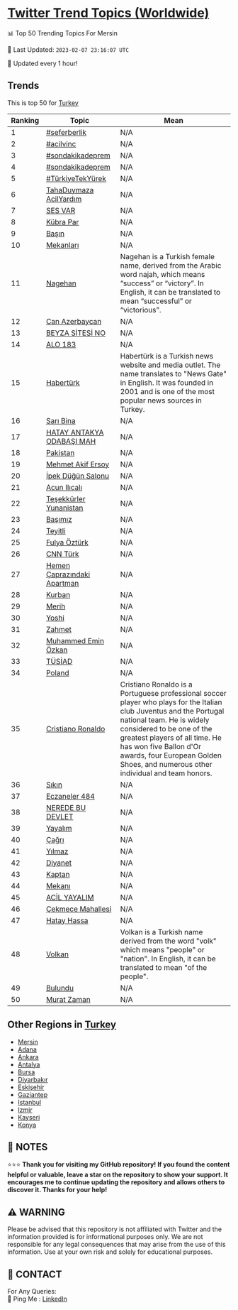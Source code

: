 [Twitter Trend Topics (Worldwide)](https://github.com/ErcinDedeoglu/Twitter-Trend-Topics)
==========


📊 Top 50 Trending Topics For Mersin

📆 Last Updated: `2023-02-07 23:16:07 UTC`

🔧 Updated every 1 hour!


## Trends

This is top 50 for [Turkey](</Turkey>)

| Ranking | Topic | Mean |
| ------- | ------------ | ------------ |
| 1 | [#seferberlik](http://twitter.com/search?q=%23seferberlik) | N/A |
| 2 | [#acilvinc](http://twitter.com/search?q=%23acilvinc) | N/A |
| 3 | [#sondakikadeprem](http://twitter.com/search?q=%23sondakikadeprem) | N/A |
| 4 | [#sondakikadeprem](http://twitter.com/search?q=%23sondakikadeprem) | N/A |
| 5 | [#TürkiyeTekYürek](http://twitter.com/search?q=%23T%c3%bcrkiyeTekY%c3%bcrek) | N/A |
| 6 | [TahaDuymaza AcilYardım](http://twitter.com/search?q=TahaDuymaza+AcilYard%c4%b1m) | N/A |
| 7 | [SES VAR](http://twitter.com/search?q=SES+VAR) | N/A |
| 8 | [Kübra Par](http://twitter.com/search?q=K%c3%bcbra+Par) | N/A |
| 9 | [Başın](http://twitter.com/search?q=Ba%c5%9f%c4%b1n) | N/A |
| 10 | [Mekanları](http://twitter.com/search?q=Mekanlar%c4%b1) | N/A |
| 11 | [Nagehan](http://twitter.com/search?q=Nagehan) | Nagehan is a Turkish female name, derived from the Arabic word najah, which means “success” or “victory”. In English, it can be translated to mean “successful” or “victorious”. |
| 12 | [Can Azerbaycan](http://twitter.com/search?q=Can+Azerbaycan) | N/A |
| 13 | [BEYZA SİTESİ NO](http://twitter.com/search?q=BEYZA+S%c4%b0TES%c4%b0+NO) | N/A |
| 14 | [ALO 183](http://twitter.com/search?q=ALO+183) | N/A |
| 15 | [Habertürk](http://twitter.com/search?q=Habert%c3%bcrk) | Habertürk is a Turkish news website and media outlet. The name translates to "News Gate" in English. It was founded in 2001 and is one of the most popular news sources in Turkey. |
| 16 | [Sarı Bina](http://twitter.com/search?q=Sar%c4%b1+Bina) | N/A |
| 17 | [HATAY ANTAKYA ODABAŞI MAH](http://twitter.com/search?q=HATAY+ANTAKYA+ODABA%c5%9eI+MAH) | N/A |
| 18 | [Pakistan](http://twitter.com/search?q=Pakistan) | N/A |
| 19 | [Mehmet Akif Ersoy](http://twitter.com/search?q=Mehmet+Akif+Ersoy) | N/A |
| 20 | [İpek Düğün Salonu](http://twitter.com/search?q=%c4%b0pek+D%c3%bc%c4%9f%c3%bcn+Salonu) | N/A |
| 21 | [Acun Ilıcalı](http://twitter.com/search?q=Acun+Il%c4%b1cal%c4%b1) | N/A |
| 22 | [Teşekkürler Yunanistan](http://twitter.com/search?q=Te%c5%9fekk%c3%bcrler+Yunanistan) | N/A |
| 23 | [Başımız](http://twitter.com/search?q=Ba%c5%9f%c4%b1m%c4%b1z) | N/A |
| 24 | [Teyitli](http://twitter.com/search?q=Teyitli) | N/A |
| 25 | [Fulya Öztürk](http://twitter.com/search?q=Fulya+%c3%96zt%c3%bcrk) | N/A |
| 26 | [CNN Türk](http://twitter.com/search?q=CNN+T%c3%bcrk) | N/A |
| 27 | [Hemen Çaprazındaki Apartman](http://twitter.com/search?q=Hemen+%c3%87apraz%c4%b1ndaki+Apartman) | N/A |
| 28 | [Kurban](http://twitter.com/search?q=Kurban) | N/A |
| 29 | [Merih](http://twitter.com/search?q=Merih) | N/A |
| 30 | [Yoshi](http://twitter.com/search?q=Yoshi) | N/A |
| 31 | [Zahmet](http://twitter.com/search?q=Zahmet) | N/A |
| 32 | [Muhammed Emin Özkan](http://twitter.com/search?q=Muhammed+Emin+%c3%96zkan) | N/A |
| 33 | [TÜSİAD](http://twitter.com/search?q=T%c3%9cS%c4%b0AD) | N/A |
| 34 | [Poland](http://twitter.com/search?q=Poland) | N/A |
| 35 | [Cristiano Ronaldo](http://twitter.com/search?q=Cristiano+Ronaldo) | Cristiano Ronaldo is a Portuguese professional soccer player who plays for the Italian club Juventus and the Portugal national team. He is widely considered to be one of the greatest players of all time. He has won five Ballon d'Or awards, four European Golden Shoes, and numerous other individual and team honors. |
| 36 | [Sıkın](http://twitter.com/search?q=S%c4%b1k%c4%b1n) | N/A |
| 37 | [Eczaneler 484](http://twitter.com/search?q=Eczaneler+484) | N/A |
| 38 | [NEREDE BU DEVLET](http://twitter.com/search?q=NEREDE+BU+DEVLET) | N/A |
| 39 | [Yayalım](http://twitter.com/search?q=Yayal%c4%b1m) | N/A |
| 40 | [Çağrı](http://twitter.com/search?q=%c3%87a%c4%9fr%c4%b1) | N/A |
| 41 | [Yılmaz](http://twitter.com/search?q=Y%c4%b1lmaz) | N/A |
| 42 | [Diyanet](http://twitter.com/search?q=Diyanet) | N/A |
| 43 | [Kaptan](http://twitter.com/search?q=Kaptan) | N/A |
| 44 | [Mekanı](http://twitter.com/search?q=Mekan%c4%b1) | N/A |
| 45 | [ACİL YAYALIM](http://twitter.com/search?q=AC%c4%b0L+YAYALIM) | N/A |
| 46 | [Çekmece Mahallesi](http://twitter.com/search?q=%c3%87ekmece+Mahallesi) | N/A |
| 47 | [Hatay Hassa](http://twitter.com/search?q=Hatay+Hassa) | N/A |
| 48 | [Volkan](http://twitter.com/search?q=Volkan) | Volkan is a Turkish name derived from the word "volk" which means "people" or "nation". In English, it can be translated to mean "of the people". |
| 49 | [Bulundu](http://twitter.com/search?q=Bulundu) | N/A |
| 50 | [Murat Zaman](http://twitter.com/search?q=Murat+Zaman) | N/A |



## Other Regions in [Turkey](</Turkey>)

* [Mersin](</Turkey/Mersin.md>)
* [Adana](</Turkey/Adana.md>)
* [Ankara](</Turkey/Ankara.md>)
* [Antalya](</Turkey/Antalya.md>)
* [Bursa](</Turkey/Bursa.md>)
* [Diyarbakır](</Turkey/Diyarbakır.md>)
* [Eskişehir](</Turkey/Eskişehir.md>)
* [Gaziantep](</Turkey/Gaziantep.md>)
* [Istanbul](</Turkey/Istanbul.md>)
* [Izmir](</Turkey/Izmir.md>)
* [Kayseri](</Turkey/Kayseri.md>)
* [Konya](</Turkey/Konya.md>)



## 📝 NOTES

⭐⭐⭐ **Thank you for visiting my GitHub repository! If you found the content helpful or valuable, leave a star on the repository to show your support. It encourages me to continue updating the repository and allows others to discover it. Thanks for your help!**


## ⚠️ WARNING

Please be advised that this repository is not affiliated with Twitter and the information provided is for informational purposes only. We are not responsible for any legal consequences that may arise from the use of this information. Use at your own risk and solely for educational purposes.


## 📨 CONTACT

 For Any Queries:  
            🏓 Ping Me : [LinkedIn](https://www.linkedin.com/in/ercindedeoglu/)
